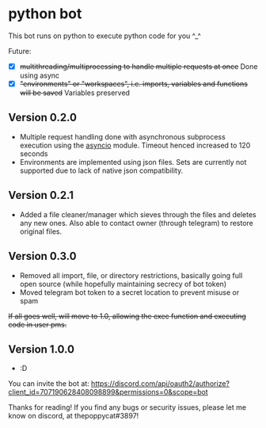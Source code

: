 # python bot

This bot runs on python to execute python code for you ^_^

Future: 
- [x] ~~multithreading/multiprocessing to handle multiple requests at once~~ Done using async
- [x] ~~"environments" or "workspaces", i.e. imports, variables and functions will be saved~~ Variables preserved

## Version 0.2.0
- Multiple request handling done with asynchronous subprocess execution using the [asyncio](https://docs.python.org/3/library/asyncio.html) module. Timeout henced increased to 120 seconds
- Environments are implemented using json files. Sets are currently not supported due to lack of native json compatibility.

## Version 0.2.1
- Added a file cleaner/manager which sieves through the files and deletes any new ones. Also able to contact owner (through telegram) to restore original files.

## Version 0.3.0
- Removed all import, file, or directory restrictions, basically going full open source (while hopefully maintaining secrecy of bot token)
- Moved telegram bot token to a secret location to prevent misuse or spam

~~If all goes well, will move to 1.0, allowing the exec function and executing code in user pms.~~

## Version 1.0.0
- :D

You can invite the bot at: https://discord.com/api/oauth2/authorize?client_id=707190628408098899&permissions=0&scope=bot

Thanks for reading! If you find any bugs or security issues, please let me know on discord, at thepoppycat#3897!
